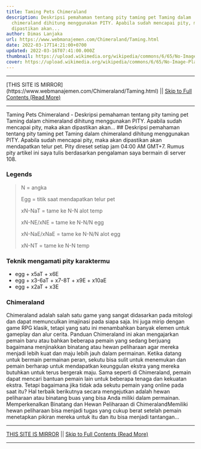 ```yaml
---
title: Taming Pets Chimeraland
description: Deskripsi pemahaman tentang pity taming pet Taming dalam
  chimeraland dihitung menggunakan PITY. Apabila sudah mencapai pity, maka akan
  dipastikan akan...
author: Dimas Lanjaka
url: https://www.webmanajemen.com/Chimeraland/Taming.html
date: 2022-03-17T14:21:00+0700
updated: 2022-03-16T07:41:00.000Z
thumbnail: https://upload.wikimedia.org/wikipedia/commons/6/65/No-Image-Placeholder.svg
cover: https://upload.wikimedia.org/wikipedia/commons/6/65/No-Image-Placeholder.svg
---
```


<hr/> [THIS SITE IS MIRROR](https://www.webmanajemen.com/Chimeraland/Taming.html) || <a href="https://www.webmanajemen.com/Chimeraland/Taming.html" rel="follow" class="button" id="read-more">Skip to Full Contents (Read More)</a> <hr/> Taming Pets Chimeraland - Deskripsi pemahaman tentang pity taming pet Taming dalam chimeraland dihitung menggunakan PITY. Apabila sudah mencapai pity, maka akan dipastikan akan... ## Deskripsi pemahaman tentang pity taming pet
Taming dalam chimeraland dihitung menggunakan PITY. 
Apabila sudah mencapai pity, maka akan dipastikan akan mendapatkan telur pet. 
Pity direset setiap jam 04:00 AM GMT+7.
Rumus pity artikel ini saya tulis berdasarkan pengalaman saya bermain di server 108.

### Legends
> N = angka
> 
> Egg = titik saat mendapatkan telur pet
> 
> xN-NaT = tame ke N-N alot temp
> 
> xN-NE/xNE = tame ke N-N/N egg
> 
> xN-NaE/xNaE = tame ke N-N/N alot egg
>
> xN-NT = tame ke N-N temp

### Teknik mengamati pity karaktermu
- egg + x5aT + x6E
- egg + x3-6aT + x7-8T + x9E + x10aE
- egg + x2aT + x3E

### Chimeraland
Chimeraland adalah salah satu game yang sangat didasarkan pada mitologi dan dapat memunculkan imajinasi pada siapa saja. Ini juga mirip dengan game RPG klasik, tetapi yang satu ini menambahkan banyak elemen untuk gameplay dan alur cerita. Panduan Chimeraland ini akan mengajarkan pemain baru atau bahkan beberapa pemain yang sedang berjuang bagaimana menjinakkan binatang atau hewan peliharaan agar mereka menjadi lebih kuat dan maju lebih jauh dalam permainan. Ketika datang untuk bermain permainan peran, sekutu bisa sulit untuk menemukan dan pemain berharap untuk mendapatkan keunggulan ekstra yang mereka butuhkan untuk terus bergerak maju. Sama seperti di Chimeraland, pemain dapat mencari bantuan pemain lain untuk beberapa tenaga dan kekuatan ekstra. Tetapi bagaimana jika tidak ada sekutu pemain yang online pada saat itu? Hal terbaik berikutnya secara mengejutkan adalah hewan peliharaan atau binatang buas yang bisa Anda miliki dalam permainan. Memperkenalkan Binatang dan Hewan Peliharaan di ChimeralandMemiliki hewan peliharaan bisa menjadi tugas yang cukup berat setelah pemain menetapkan pikiran mereka untuk itu dan itu bisa menjadi tantangan... <hr/> [THIS SITE IS MIRROR](https://www.webmanajemen.com/Chimeraland/Taming.html) || <a href="https://www.webmanajemen.com/Chimeraland/Taming.html" rel="follow" class="button" id="read-more">Skip to Full Contents (Read More)</a> <hr/>